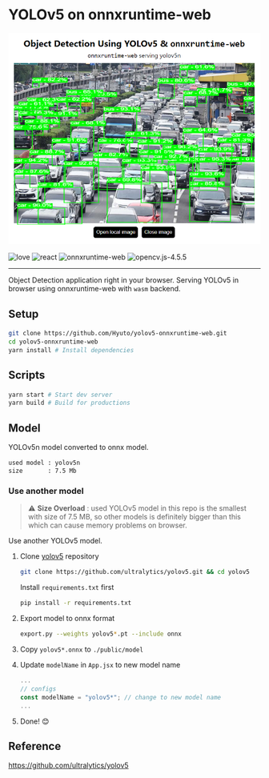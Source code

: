 # YOLOv5 on onnxruntime-web

<p align="center">
  <img src="./sample.png" />
</p>

![love](https://img.shields.io/badge/Made%20with-🖤-white)
![react](https://img.shields.io/badge/React-blue?logo=react)
![onnxruntime-web](https://img.shields.io/badge/onnxruntime--web-white?logo=onnx&logoColor=black)
![opencv.js-4.5.5](https://img.shields.io/badge/opencv.js-4.5.5-green?logo=opencv)

---

Object Detection application right in your browser.
Serving YOLOv5 in browser using onnxruntime-web with `wasm` backend.

## Setup

```bash
git clone https://github.com/Hyuto/yolov5-onnxruntime-web.git
cd yolov5-onnxruntime-web
yarn install # Install dependencies
```

## Scripts

```bash
yarn start # Start dev server
yarn build # Build for productions
```

## Model

YOLOv5n model converted to onnx model.

```
used model : yolov5n
size       : 7.5 Mb
```

### Use another model

> :warning: **Size Overload** : used YOLOv5 model in this repo is the smallest with size of 7.5 MB, so other models is definitely bigger than this which can cause memory problems on browser.

Use another YOLOv5 model.

1. Clone [yolov5](https://github.com/ultralytics/yolov5) repository

   ```bash
   git clone https://github.com/ultralytics/yolov5.git && cd yolov5
   ```

   Install `requirements.txt` first

   ```bash
   pip install -r requirements.txt
   ```

2. Export model to onnx format
   ```bash
   export.py --weights yolov5*.pt --include onnx
   ```
3. Copy `yolov5*.onnx` to `./public/model`
4. Update `modelName` in `App.jsx` to new model name
   ```jsx
   ...
   // configs
   const modelName = "yolov5*"; // change to new model name
   ...
   ```
5. Done! 😊

## Reference

https://github.com/ultralytics/yolov5
